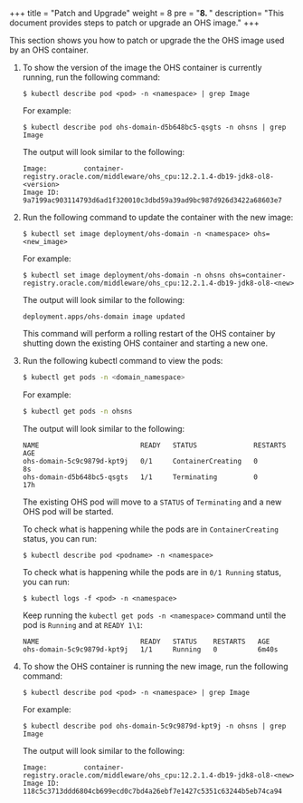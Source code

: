 +++
title = "Patch and Upgrade"
weight = 8 
pre = "<b>8. </b>"
description=  "This document provides steps to patch or upgrade an OHS image."
+++

This section shows you how to patch or upgrade the the OHS image used by an OHS container.


1. To show the version of the image the OHS container is currently running, run the following command:

   ```
   $ kubectl describe pod <pod> -n <namespace> | grep Image
   ```
	
   For example:
	
   ```
   $ kubectl describe pod ohs-domain-d5b648bc5-qsgts -n ohsns | grep Image
   ```
	
   The output will look similar to the following:
	
   ```
   Image:         container-registry.oracle.com/middleware/ohs_cpu:12.2.1.4-db19-jdk8-ol8-<version>
   Image ID:      9a7199ac903114793d6ad1f320010c3dbd59a39ad9bc987d926d3422a68603e7
   ```


1. Run the following command to update the container with the new image:

   ```
   $ kubectl set image deployment/ohs-domain -n <namespace> ohs=<new_image> 
   ```
	
   For example:
	
   ```
   $ kubectl set image deployment/ohs-domain -n ohsns ohs=container-registry.oracle.com/middleware/ohs_cpu:12.2.1.4-db19-jdk8-ol8-<new> 
   ```
	
   The output will look similar to the following:
	
   ```
   deployment.apps/ohs-domain image updated
   ```
	
   This command will perform a rolling restart of the OHS container by shutting down the existing OHS container and starting a new one. 

1. Run the following kubectl command to view the pods:  

   ```bash 
   $ kubectl get pods -n <domain_namespace>
   ```
   
   For example:
   
   ```bash
   $ kubectl get pods -n ohsns
   ```
   
   The output will look similar to the following:
   
   ```
   NAME                         READY   STATUS              RESTARTS   AGE
   ohs-domain-5c9c9879d-kpt9j   0/1     ContainerCreating   0          8s
   ohs-domain-d5b648bc5-qsgts   1/1     Terminating         0          17h
   ```
	
   The existing OHS pod will move to a `STATUS` of `Terminating` and a new OHS pod will be started.
	
   To check what is happening while the pods are in `ContainerCreating` status, you can run:
	
   ```
   $ kubectl describe pod <podname> -n <namespace>
   ```
	
   To check what is happening while the pods are in  `0/1 Running` status, you can run:
	
   ```
   $ kubectl logs -f <pod> -n <namespace>
   ```


   Keep running the `kubectl get pods -n <namespace>` command until the pod is `Running` and at `READY 1\1`:
	
	   
   ```
   NAME                         READY   STATUS    RESTARTS   AGE 
   ohs-domain-5c9c9879d-kpt9j   1/1     Running   0          6m40s
   ```

1. To show the OHS container is running the new image, run the following command:


   ```
   $ kubectl describe pod <pod> -n <namespace> | grep Image
   ```
	
   For example:
	
   ```
   $ kubectl describe pod ohs-domain-5c9c9879d-kpt9j -n ohsns | grep Image
   ```
	
   The output will look similar to the following:
	
   ```
   Image:         container-registry.oracle.com/middleware/ohs_cpu:12.2.1.4-db19-jdk8-ol8-<new>
   Image ID:      118c5c3713ddd6804cb699ecd0c7bd4a26ebf7e1427c5351c63244b5eb74ca94
   ```
	
   
  

